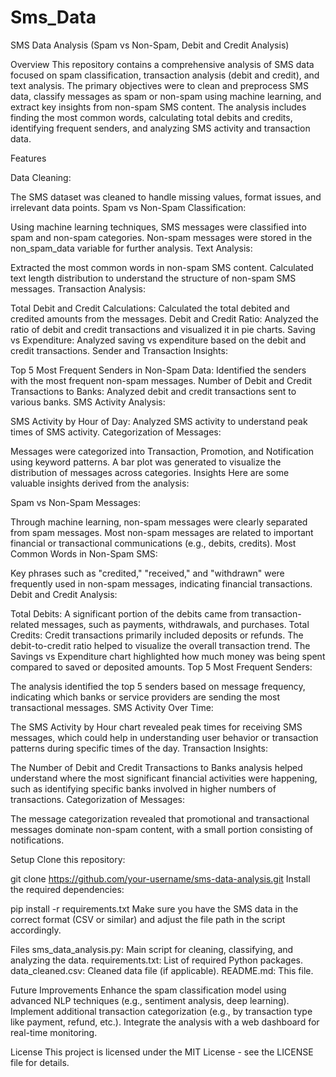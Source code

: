 # Sms_Data
SMS Data Analysis (Spam vs Non-Spam, Debit and Credit Analysis)

Overview
This repository contains a comprehensive analysis of SMS data focused on spam classification, transaction analysis (debit and credit), and text analysis. The primary objectives were to clean and preprocess SMS data, classify messages as spam or non-spam using machine learning, and extract key insights from non-spam SMS content. The analysis includes finding the most common words, calculating total debits and credits, identifying frequent senders, and analyzing SMS activity and transaction data.

Features


Data Cleaning:

The SMS dataset was cleaned to handle missing values, format issues, and irrelevant data points.
Spam vs Non-Spam Classification:

Using machine learning techniques, SMS messages were classified into spam and non-spam categories.
Non-spam messages were stored in the non_spam_data variable for further analysis.
Text Analysis:

Extracted the most common words in non-spam SMS content.
Calculated text length distribution to understand the structure of non-spam SMS messages.
Transaction Analysis:

Total Debit and Credit Calculations: Calculated the total debited and credited amounts from the messages.
Debit and Credit Ratio: Analyzed the ratio of debit and credit transactions and visualized it in pie charts.
Saving vs Expenditure: Analyzed saving vs expenditure based on the debit and credit transactions.
Sender and Transaction Insights:

Top 5 Most Frequent Senders in Non-Spam Data: Identified the senders with the most frequent non-spam messages.
Number of Debit and Credit Transactions to Banks: Analyzed debit and credit transactions sent to various banks.
SMS Activity Analysis:

SMS Activity by Hour of Day: Analyzed SMS activity to understand peak times of SMS activity.
Categorization of Messages:

Messages were categorized into Transaction, Promotion, and Notification using keyword patterns.
A bar plot was generated to visualize the distribution of messages across categories.
Insights
Here are some valuable insights derived from the analysis:

Spam vs Non-Spam Messages:

Through machine learning, non-spam messages were clearly separated from spam messages.
Most non-spam messages are related to important financial or transactional communications (e.g., debits, credits).
Most Common Words in Non-Spam SMS:

Key phrases such as "credited," "received," and "withdrawn" were frequently used in non-spam messages, indicating financial transactions.
Debit and Credit Analysis:

Total Debits: A significant portion of the debits came from transaction-related messages, such as payments, withdrawals, and purchases.
Total Credits: Credit transactions primarily included deposits or refunds.
The debit-to-credit ratio helped to visualize the overall transaction trend.
The Savings vs Expenditure chart highlighted how much money was being spent compared to saved or deposited amounts.
Top 5 Most Frequent Senders:

The analysis identified the top 5 senders based on message frequency, indicating which banks or service providers are sending the most transactional messages.
SMS Activity Over Time:

The SMS Activity by Hour chart revealed peak times for receiving SMS messages, which could help in understanding user behavior or transaction patterns during specific times of the day.
Transaction Insights:

The Number of Debit and Credit Transactions to Banks analysis helped understand where the most significant financial activities were happening, such as identifying specific banks involved in higher numbers of transactions.
Categorization of Messages:

The message categorization revealed that promotional and transactional messages dominate non-spam content, with a small portion consisting of notifications.


Setup
Clone this repository:

git clone https://github.com/your-username/sms-data-analysis.git
Install the required dependencies:

pip install -r requirements.txt
Make sure you have the SMS data in the correct format (CSV or similar) and adjust the file path in the script accordingly.


Files
sms_data_analysis.py: Main script for cleaning, classifying, and analyzing the data.
requirements.txt: List of required Python packages.
data_cleaned.csv: Cleaned data file (if applicable).
README.md: This file.


Future Improvements
Enhance the spam classification model using advanced NLP techniques (e.g., sentiment analysis, deep learning).
Implement additional transaction categorization (e.g., by transaction type like payment, refund, etc.).
Integrate the analysis with a web dashboard for real-time monitoring.


License
This project is licensed under the MIT License - see the LICENSE file for details.
